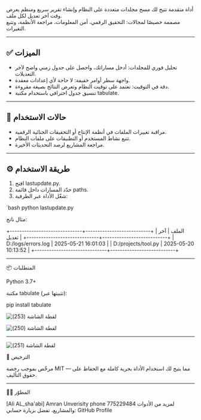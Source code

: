 أداة  متقدمة تتيح لك مسح مجلدات متعددة على النظام وإنشاء تقرير سريع ومنظم يعرض وقت آخر تعديل لكل ملف.  
مصممة خصيصًا لمجالات: التحقيق الرقمي، أمن المعلومات، مراجعة الأنظمة، وتتبع التغيرات.

---

## ✅ الميزات

- تحليل فوري للمجلدات: أدخل مساراتك، واحصل على جدول زمني واضح لآخر التعديلات.
- واجهة سطر أوامر خفيفة: لا حاجة لأي إعدادات معقدة.
- دقة في التوقيت: تعتمد على توقيت النظام وتعرض النتائج بصيغة مقروءة.
- تنسيق جدول احترافي باستخدام مكتبة tabulate.

---

## 🧪 حالات الاستخدام

- مراقبة تغييرات الملفات في أنظمة الإنتاج أو التحقيقات الجنائية الرقمية.
- تتبع نشاط المستخدم أو التطبيقات على ملفات النظام.
- مراجعة المشاريع لرصد التحديثات الأخيرة.

---

## ⚙️ طريقة الاستخدام

1. افتح lastupdate.py.
2. حدّد المسارات داخل قائمة paths.
3. شغّل الأداة عبر الطرفية:

`bash
python lastupdate.py

مثال ناتج:

+------------------------------+---------------------------+
| الملف                       | آخر تعديل                 |
+------------------------------+---------------------------+
| D:/logs/errors.log          | 2025-05-21 16:01:03       |
| D:/projects/tool.py         | 2025-05-20 10:13:52       |
+------------------------------+---------------------------+


---

📦 المتطلبات

Python 3.7+

مكتبة tabulate (تثبيتها عبر):


pip install tabulate








![‏‏لقطة الشاشة (253)](https://github.com/user-attachments/assets/db4ea452-2f0f-4d18-bb58-358bc7c4d1ae)





![‏‏لقطة الشاشة (250)](https://github.com/user-attachments/assets/b9ea59e9-6ec3-4e17-b4e7-5a9892cfd9d6)


---
![‏‏لقطة الشاشة (251)](https://github.com/user-attachments/assets/33a59c1c-0f41-4ce5-ae42-7e6eb58dc674)

🔐 الترخيص

مرخّص بموجب رخصة MIT — مما يتيح لك استخدام الأداة بحرية كاملة مع الحفاظ على حقوق التأليف.


---

👨‍💻 المطوّر

[Ali AL_sha'abi]
Amran Unverisity
phone 775229484
لمزيد من الأدوات والمشاريع، تفضل بزيارة حسابي: GitHub Profile
